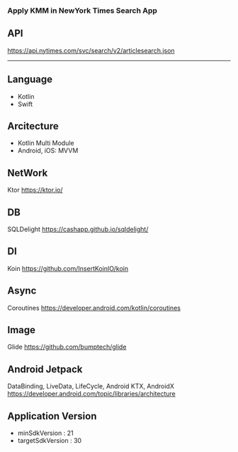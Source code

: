 ### Apply KMM in NewYork Times Search App

## API  
https://api.nytimes.com/svc/search/v2/articlesearch.json

* * *
   
## Language
- Kotlin
- Swift

## Arcitecture
- Kotlin Multi Module
- Android, iOS: MVVM

## NetWork
Ktor
https://ktor.io/

## DB
SQLDelight
https://cashapp.github.io/sqldelight/

## DI
Koin
https://github.com/InsertKoinIO/koin

## Async
Coroutines
https://developer.android.com/kotlin/coroutines

## Image
Glide
https://github.com/bumptech/glide

## Android Jetpack
DataBinding, LiveData, LifeCycle, Android KTX, AndroidX
https://developer.android.com/topic/libraries/architecture

## Application Version
* minSdkVersion : 21
* targetSdkVersion : 30
